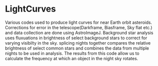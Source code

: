 # LightCurves
Various codes used to produce light curves for near Earth orbit asteroids.
Corrections for error in the telescope(Darkframe, Biasframe, Sky flat etc.) and data collection are done using AstroImageJ.
Background star analysis uses fluxuations in brightness of select background stars to correct for varying visibilty in the sky.
splicing nights together compares the relative brightness of select common stars and combines the data from multiple nights to be used in analysis.
The results from this code allow us to calculate the frequency at which an object in the night sky rotates.
